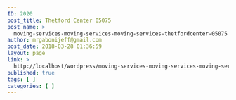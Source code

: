```yaml
---
ID: 2020
post_title: Thetford Center 05075
post_name: >
  moving-services-moving-services-moving-services-thetfordcenter-05075
author: mrgabonijeff@gmail.com
post_date: 2018-03-28 01:36:59
layout: page
link: >
  http://localhost/wordpress/moving-services-moving-services-moving-services-thetfordcenter-05075/
published: true
tags: [ ]
categories: [ ]
---
```

